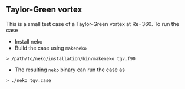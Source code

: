 ## Taylor-Green vortex
This is a small test case of a Taylor-Green vortex at Re=360. To run the case
* Install neko
* Build the case using `makeneko`
```console
> /path/to/neko/installation/bin/makeneko tgv.f90
```
* The resulting `neko` binary can run the case as
``` console
> ./neko tgv.case
```
